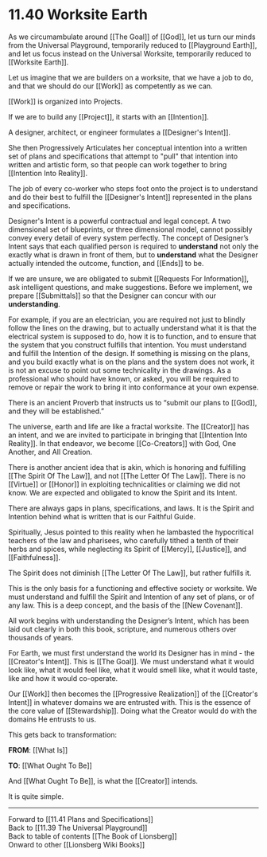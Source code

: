 # 11.40 Worksite Earth

As we circumambulate around [[The Goal]] of [[God]], let us turn our minds from the Universal Playground, temporarily reduced to [[Playground Earth]], and let us focus instead on the Universal Worksite, temporarily reduced to [[Worksite Earth]]. 

Let us imagine that we are builders on a worksite, that we have a job to do, and that we should do our [[Work]] as competently as we can. 

[[Work]] is organized into Projects. 

If we are to build any [[Project]], it starts with an [[Intention]].

A designer, architect, or engineer formulates a [[Designer's Intent]]. 

She then Progressively Articulates her conceptual intention into a written set of plans and specifications that attempt to "pull" that intention into written and artistic form, so that people can work together to bring [[Intention Into Reality]]. 

The job of every co-worker who steps foot onto the project is to understand and do their best to fulfill the [[Designer's Intent]] represented in the plans and specifications.

Designer's Intent is a powerful contractual and legal concept. A two dimensional set of blueprints, or three dimensional model, cannot possibly convey every detail of every system perfectly. The concept of Designer’s Intent says that each qualified person is required to **understand** not only the exactly what is drawn in front of them, but to **understand** what the Designer actually intended the outcome, function, and [[Ends]] to be. 

If we are unsure, we are obligated to submit [[Requests For Information]], ask intelligent questions, and make suggestions. Before we implement, we prepare [[Submittals]] so that the Designer can concur with our **understanding**. 

For example, if you are an electrician, you are required not just to blindly follow the lines on the drawing, but to actually understand what it is that the electrical system is supposed to do, how it is to function, and to ensure that the system that you construct fulfills that intention. You must understand and fulfill the Intention of the design. If something is missing on the plans, and you build exactly what is on the plans and the system does not work, it is not an excuse to point out some technicality in the drawings. As a professional who should have known, or asked, you will be required to remove or repair the work to bring it into conformance at your own expense.

There is an ancient Proverb that instructs us to “submit our plans to [[God]], and they will be established.”

The universe, earth and life are like a fractal worksite. The [[Creator]] has an intent, and we are invited to participate in bringing that [[Intention Into Reality]]. In that endeavor, we become [[Co-Creators]] with God, One Another, and All Creation. 

There is another ancient idea that is akin, which is honoring and fulfilling [[The Spirit Of The Law]], and not [[The Letter Of The Law]]. There is no [[Virtue]] or [[Honor]] in exploiting technicalities or claiming we did not know. We are expected and obligated to know the Spirit and its Intent.

There are always gaps in plans, specifications, and laws. It is the Spirit and Intention behind what is written that is our Faithful Guide. 

Spiritually, Jesus pointed to this reality when he lambasted the hypocritical teachers of the law and pharisees, who carefully tithed a tenth of their herbs and spices, while neglecting its Spirit of [[Mercy]], [[Justice]], and [[Faithfulness]]. 

The Spirit does not diminish [[The Letter Of The Law]], but rather fulfills it. 

This is the only basis for a functioning and effective society or worksite. We must understand and fulfill the Spirit and Intention of any set of plans, or of any law. This is a deep concept, and the basis of the [[New Covenant]]. 

All work begins with understanding the Designer’s Intent, which has been laid out clearly in both this book, scripture, and numerous others over thousands of years. 

For Earth, we must first understand the world its Designer has in mind - the [[Creator's Intent]]. This is [[The Goal]]. We must understand what it would look like, what it would feel like, what it would smell like, what it would taste, like and how it would co-operate. 

Our [[Work]] then becomes the [[Progressive Realization]] of the [[Creator's Intent]] in whatever domains we are entrusted with. This is the essence of the core value of [[Stewardship]]. Doing what the Creator would do with the domains He entrusts to us. 

This gets back to transformation:

**FROM**: [[What Is]]

**TO**: [[What Ought To Be]]  

And [[What Ought To Be]], is what the [[Creator]] intends. 

It is quite simple. 

___

Forward to [[11.41 Plans and Specifications]]  
Back to [[11.39 The Universal Playground]]  
Back to table of contents [[The Book of Lionsberg]]  
Onward to other [[Lionsberg Wiki Books]]  